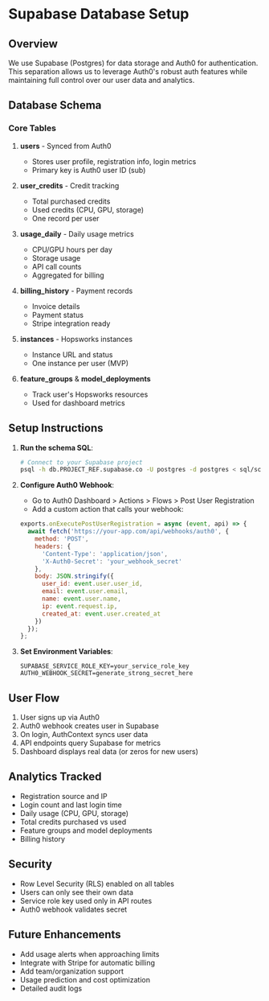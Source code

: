 # Supabase Database Setup

## Overview
We use Supabase (Postgres) for data storage and Auth0 for authentication. This separation allows us to leverage Auth0's robust auth features while maintaining full control over our user data and analytics.

## Database Schema

### Core Tables

1. **users** - Synced from Auth0
   - Stores user profile, registration info, login metrics
   - Primary key is Auth0 user ID (sub)

2. **user_credits** - Credit tracking
   - Total purchased credits
   - Used credits (CPU, GPU, storage)
   - One record per user

3. **usage_daily** - Daily usage metrics
   - CPU/GPU hours per day
   - Storage usage
   - API call counts
   - Aggregated for billing

4. **billing_history** - Payment records
   - Invoice details
   - Payment status
   - Stripe integration ready

5. **instances** - Hopsworks instances
   - Instance URL and status
   - One instance per user (MVP)

6. **feature_groups** & **model_deployments**
   - Track user's Hopsworks resources
   - Used for dashboard metrics

## Setup Instructions

1. **Run the schema SQL**:
   ```bash
   # Connect to your Supabase project
   psql -h db.PROJECT_REF.supabase.co -U postgres -d postgres < sql/schema.sql
   ```

2. **Configure Auth0 Webhook**:
   - Go to Auth0 Dashboard > Actions > Flows > Post User Registration
   - Add a custom action that calls your webhook:
   ```javascript
   exports.onExecutePostUserRegistration = async (event, api) => {
     await fetch('https://your-app.com/api/webhooks/auth0', {
       method: 'POST',
       headers: {
         'Content-Type': 'application/json',
         'X-Auth0-Secret': 'your_webhook_secret'
       },
       body: JSON.stringify({
         user_id: event.user.user_id,
         email: event.user.email,
         name: event.user.name,
         ip: event.request.ip,
         created_at: event.user.created_at
       })
     });
   };
   ```

3. **Set Environment Variables**:
   ```
   SUPABASE_SERVICE_ROLE_KEY=your_service_role_key
   AUTH0_WEBHOOK_SECRET=generate_strong_secret_here
   ```

## User Flow

1. User signs up via Auth0
2. Auth0 webhook creates user in Supabase
3. On login, AuthContext syncs user data
4. API endpoints query Supabase for metrics
5. Dashboard displays real data (or zeros for new users)

## Analytics Tracked

- Registration source and IP
- Login count and last login time
- Daily usage (CPU, GPU, storage)
- Total credits purchased vs used
- Feature groups and model deployments
- Billing history

## Security

- Row Level Security (RLS) enabled on all tables
- Users can only see their own data
- Service role key used only in API routes
- Auth0 webhook validates secret

## Future Enhancements

- Add usage alerts when approaching limits
- Integrate with Stripe for automatic billing
- Add team/organization support
- Usage prediction and cost optimization
- Detailed audit logs
